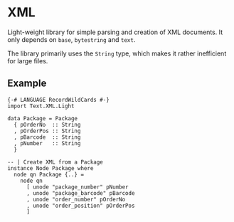 XML
===

Light-weight library for simple parsing and creation of XML documents.
It only depends on `base`, `bytestring` and `text`.

The library primarily uses the `String` type, which makes it rather
inefficient for large files.


Example
-------

```
{-# LANGUAGE RecordWildCards #-}
import Text.XML.Light

data Package = Package
  { pOrderNo  :: String
  , pOrderPos :: String
  , pBarcode  :: String
  , pNumber   :: String
  }

-- | Create XML from a Package
instance Node Package where
  node qn Package {..} =
    node qn
      [ unode "package_number" pNumber
      , unode "package_barcode" pBarcode
      , unode "order_number" pOrderNo
      , unode "order_position" pOrderPos
      ]
```

